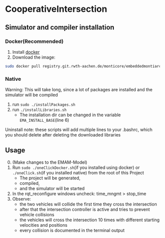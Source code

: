 <!-- (c) https://github.com/MontiCore/monticore -->
# CooperativeIntersection

## Simulator and compiler installation
### Docker(Recommended)
1. Install [docker](https://docs.docker.com/install/linux/docker-ce/ubuntu/#install-docker-ce)
2. Download the image:
```bash
sudo docker pull registry.git.rwth-aachen.de/monticore/embeddedmontiarc/applications/cooperativeintersection/emam-coincar
```

### Native
Warning: This will take long, since a lot of packages are installed and the simulator will be compiled
1. run `sudo ./installPackages.sh`
2. run `./installLibraries.sh`
    * The installation dir can be changed in the variable `EMA_INSTALL_BASE`(line 6)

Uninstall note: these scripts will add multiple lines to your .bashrc, which you should delete after deleting the downloaded libraries

## Usage
0. (Make changes to the EMAM-Model)
1. Run `sudo ./oneClickDocker.sh`(if you installed using docker) or `./oneClick.sh`(if you installed native) from the root of this Project
    * The project will be generated,
    * compiled,
    * and the simulator will be started
2. In the rqt_reconfigure windows uncheck: time_mngmt > stop_time
3. Observe:
    * the two vehicles will collide the first time they cross the intersection
    * after that the intersection controller is active and tries to prevent vehicle collisions
    * the vehicles will cross the intersection 10 times with different starting velocities and positions
    * every collision is documented in the terminal output

